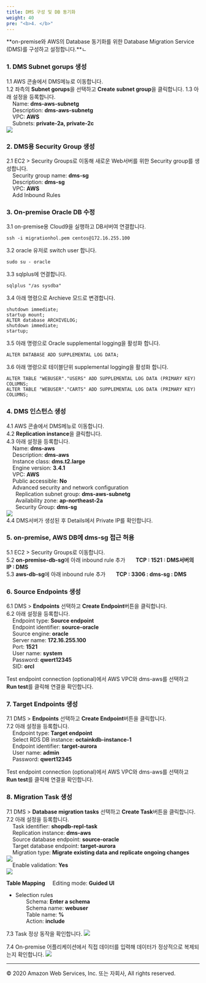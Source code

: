 ```yaml
---
title: DMS 구성 및 DB 동기화
weight: 40
pre: "<b>4. </b>"
---
```


**on-premise와 AWS의 Database 동기화를 위한 Database Migration Service (DMS)를 구성하고 설정합니다.**ㄴ

### 1. DMS Subnet gorups 생성  
1.1 AWS 콘솔에서 DMS메뉴로 이동합니다.  
1.2 좌측의 **Subnet gorups**을 선택하고 **Create subnet group**을 클릭합니다.
1.3 아래 설정을 등록합니다.  
&nbsp;&nbsp;&nbsp;&nbsp;Name: **dms-aws-subnetg**  
&nbsp;&nbsp;&nbsp;&nbsp;Description: **dms-aws-subnetg**  
&nbsp;&nbsp;&nbsp;&nbsp;VPC: **AWS**  
&nbsp;&nbsp;&nbsp;&nbsp;Subnets: **private-2a, private-2c**  
![](/images/lab2/dms_1.png#center)

### 2. DMS용 Security Group 생성
2.1 EC2 > Security Groups로 이동해 새로운 Web서버를 위한 Security group를 생성합니다.  
&nbsp;&nbsp;&nbsp;&nbsp;Security group name: **dms-sg**  
&nbsp;&nbsp;&nbsp;&nbsp;Description: **dms-sg**  
&nbsp;&nbsp;&nbsp;&nbsp;VPC: **AWS**  
&nbsp;&nbsp;&nbsp;&nbsp;Add Inbound Rules  


### 3. On-premise Oracle DB 수정  
3.1 on-premise용 Cloud9을 실행하고 DB서버여 연결합니다.  
```
ssh -i migrationhol.pem centos@172.16.255.100
```
3.2 oracle 유저로 switch user 합니다.  
```
sudo su - oracle
```
3.3 sqlplus에 연결합니다.  
```
sqlplus "/as sysdba"
```
3.4 아래 명령으로 Archieve 모드로 변경합니다.
```
shutdown immediate;
startup mount;
ALTER database ARCHIVELOG;
shutdown immediate;
startup;
```
3.5 아래 명령으로 Oracle supplemental logging을 활성화 합니다.
```
ALTER DATABASE ADD SUPPLEMENTAL LOG DATA;
```
3.6 아래 명령으로 테이블단위 supplemental logging을 활성화 합니다.
```
ALTER TABLE "WEBUSER"."USERS" ADD SUPPLEMENTAL LOG DATA (PRIMARY KEY) COLUMNS;
ALTER TABLE "WEBUSER"."CARTS" ADD SUPPLEMENTAL LOG DATA (PRIMARY KEY) COLUMNS;
```

### 4. DMS 인스턴스 생성  
4.1 AWS 콘솔에서 DMS메뉴로 이동합니다.  
4.2 **Replication instance**을 클릭합니다.   
4.3 아래 설정을 등록합니다.  
&nbsp;&nbsp;&nbsp;&nbsp;Name: **dms-aws**  
&nbsp;&nbsp;&nbsp;&nbsp;Description: **dms-aws**  
&nbsp;&nbsp;&nbsp;&nbsp;Instance class: **dms.t2.large**    
&nbsp;&nbsp;&nbsp;&nbsp;Engine version: **3.4.1**    
&nbsp;&nbsp;&nbsp;&nbsp;VPC: **AWS**    
&nbsp;&nbsp;&nbsp;&nbsp;Public accessible: **No**   
&nbsp;&nbsp;&nbsp;&nbsp;Advanced security and network configuration  
&nbsp;&nbsp;&nbsp;&nbsp;&nbsp;&nbsp;Replication subnet group: **dms-aws-subnetg**  
&nbsp;&nbsp;&nbsp;&nbsp;&nbsp;&nbsp;Availability zone: **ap-northeast-2a**  
&nbsp;&nbsp;&nbsp;&nbsp;&nbsp;&nbsp;Security Group: **dms-sg**  
![](/images/lab2/dms_2.png#center)  
4.4 DMS서버가 생성된 후 Details에서 Private IP를 확인합니다.


### 5. on-premise, AWS DB에 dms-sg 접근 허용  
5.1 EC2 > Security Groups로 이동합니다.  
5.2 **on-premise-db-sg**에 아래 inbound rule 추가
&nbsp;&nbsp;&nbsp;&nbsp;&nbsp;&nbsp;**TCP : 1521 : DMS서버의 IP : DMS**  
5.3 **aws-db-sg**에 아래 inbound rule 추가
&nbsp;&nbsp;&nbsp;&nbsp;&nbsp;&nbsp;**TCP : 3306 : dms-sg : DMS**  

### 6. Source Endpoints 생성  
6.1 DMS > **Endpoints** 선택하고 **Create Endpoint**버튼을 클릭합니다.  
6.2 아래 설정을 등록합니다.  
&nbsp;&nbsp;&nbsp;&nbsp;Endpoint type: **Source endpoint**  
&nbsp;&nbsp;&nbsp;&nbsp;Endpoint identifier: **source-oracle**  
&nbsp;&nbsp;&nbsp;&nbsp;Source engine: **oracle**   
&nbsp;&nbsp;&nbsp;&nbsp;Server name: **172.16.255.100**  
&nbsp;&nbsp;&nbsp;&nbsp;Port: **1521**  
&nbsp;&nbsp;&nbsp;&nbsp;User name: **system**  
&nbsp;&nbsp;&nbsp;&nbsp;Password: **qwert12345**  
&nbsp;&nbsp;&nbsp;&nbsp;SID: **orcl**  

Test endpoint connection (optional)에서 AWS VPC와 dms-aws를 선택하고 **Run test**를 클릭해 연결을 확인합니다.

### 7. Target Endpoints 생성  
7.1 DMS > **Endpoints** 선택하고 **Create Endpoint**버튼을 클릭합니다.  
7.2 아래 설정을 등록합니다.  
&nbsp;&nbsp;&nbsp;&nbsp;Endpoint type: **Target endpoint**   
&nbsp;&nbsp;&nbsp;&nbsp;Select RDS DB instance: **octainkdb-instance-1**  
&nbsp;&nbsp;&nbsp;&nbsp;Endpoint identifier: **target-aurora**  
&nbsp;&nbsp;&nbsp;&nbsp;User name: **admin**  
&nbsp;&nbsp;&nbsp;&nbsp;Password: **qwert12345**  

Test endpoint connection (optional)에서 AWS VPC와 dms-aws를 선택하고 **Run test**를 클릭해 연결을 확인합니다.


### 8. Migration Task 생성  
7.1 DMS > **Database migration tasks** 선택하고 **Create Task**버튼을 클릭합니다.  
7.2 아래 설정을 등록합니다.  
&nbsp;&nbsp;&nbsp;&nbsp;Task identifier: **shopdb-repl-task**   
&nbsp;&nbsp;&nbsp;&nbsp;Replication instance: **dms-aws**  
&nbsp;&nbsp;&nbsp;&nbsp;Source database endpoint: **source-oracle**  
&nbsp;&nbsp;&nbsp;&nbsp;Target database endpoint: **target-aurora**  
&nbsp;&nbsp;&nbsp;&nbsp;Migration type: **Migrate existing data and replicate ongoing changes**  
![](/images/lab2/dms_3.png#center)  
&nbsp;&nbsp;&nbsp;&nbsp;Enable validation: **Yes**   
![](/images/lab2/dms_4.png#center)  

**Table Mapping**
&nbsp;&nbsp;&nbsp;&nbsp;Editing mode: **Guided UI**   
 * Selection rules  
&nbsp;&nbsp;&nbsp;&nbsp;&nbsp;&nbsp;&nbsp;Schema: **Enter a schema**  
&nbsp;&nbsp;&nbsp;&nbsp;&nbsp;&nbsp;&nbsp;Schema name: **webuser**  
&nbsp;&nbsp;&nbsp;&nbsp;&nbsp;&nbsp;&nbsp;Table name: **%**  
&nbsp;&nbsp;&nbsp;&nbsp;&nbsp;&nbsp;&nbsp;Action: **include**  

7.3 Task 정상 동작을 확인합니다.
![](/images/lab2/dms_5.png#center)

7.4 On-premise 어플리케이션에서 직접 데이터를 입력해 데이터가 정상적으로 복제되는지 확인합니다.
![](/images/lab2/dms_6.png#center)

---
© 2020 Amazon Web Services, Inc. 또는 자회사, All rights reserved.

